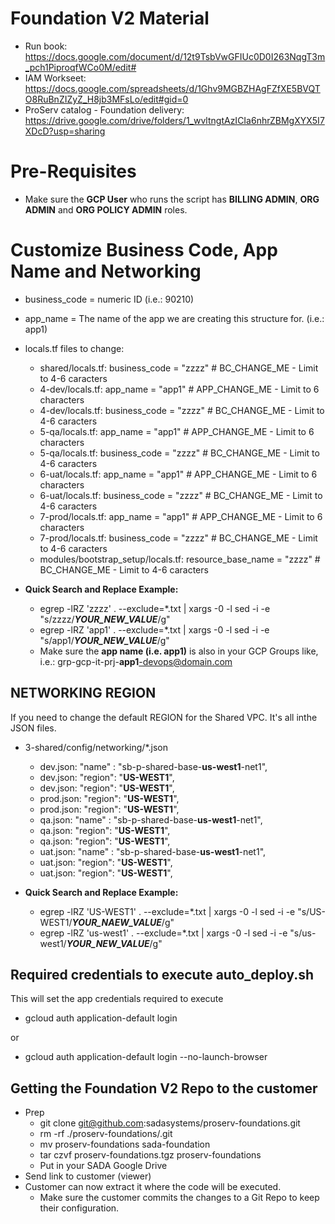 # Foundation V2 Material

- Run book: https://docs.google.com/document/d/12t9TsbVwGFIUc0D0I263NqgT3m_pch1PiproqfWCo0M/edit#
- IAM Workseet: https://docs.google.com/spreadsheets/d/1Ghv9MGBZHAgFZfXE5BVQTO8RuBnZIZyZ_H8jb3MFsLo/edit#gid=0
- ProServ catalog - Foundation delivery: https://drive.google.com/drive/folders/1_wvltngtAzICIa6nhrZBMgXYX5I7XDcD?usp=sharing


# Pre-Requisites

- Make sure the **GCP User** who runs the script has **BILLING ADMIN**, **ORG ADMIN** and **ORG POLICY ADMIN** roles.

# Customize Business Code, App Name and Networking

- business_code = numeric ID (i.e.: 90210)
- app_name = The name of the app we are creating this structure for. (i.e.: app1)

- locals.tf files to change:
  - shared/locals.tf:  business_code  = "zzzz" # BC_CHANGE_ME - Limit to 4-6 caracters
  - 4-dev/locals.tf:  app_name          = "app1" # APP_CHANGE_ME - Limit to 6 characters
  - 4-dev/locals.tf:  business_code     = "zzzz" # BC_CHANGE_ME  - Limit to 4-6 caracters
  - 5-qa/locals.tf:  app_name           = "app1" # APP_CHANGE_ME - Limit to 6 characters
  - 5-qa/locals.tf:  business_code      = "zzzz" # BC_CHANGE_ME  - Limit to 4-6 caracters
  - 6-uat/locals.tf:  app_name          = "app1" # APP_CHANGE_ME - Limit to 6 characters
  - 6-uat/locals.tf:  business_code     = "zzzz" # BC_CHANGE_ME  - Limit to 4-6 caracters
  - 7-prod/locals.tf:  app_name         = "app1" # APP_CHANGE_ME - Limit to 6 characters
  - 7-prod/locals.tf:  business_code    = "zzzz" # BC_CHANGE_ME  - Limit to 4-6 caracters
  - modules/bootstrap_setup/locals.tf:  resource_base_name  = "zzzz" # BC_CHANGE_ME - Limit to 4-6 caracters

- **Quick Search and Replace Example:**
  - egrep -lRZ 'zzzz' . --exclude=*.txt | xargs -0 -l sed -i -e "s/zzzz/***YOUR_NEW_VALUE***/g"
  - egrep -lRZ 'app1' . --exclude=*.txt | xargs -0 -l sed -i -e "s/app1/***YOUR_NEW_VALUE***/g"
  - Make sure the **app name (i.e. app1)** is also in your GCP Groups like, i.e.: grp-gcp-it-prj-**app1**-devops@domain.com


## NETWORKING REGION

If you need to change the default REGION for the Shared VPC.  It's all inthe JSON files.

- 3-shared/config/networking/*.json
  - dev.json:  "name" : "sb-p-shared-base-**us-west1**-net1",
  - dev.json:  "region": "**US-WEST1**",
  - dev.json:  "region": "**US-WEST1**",
  - prod.json: "region": "**US-WEST1**",
  - prod.json: "region": "**US-WEST1**",
  - qa.json:   "name" : "sb-p-shared-base-**us-west1**-net1",
  - qa.json:   "region": "**US-WEST1**",
  - qa.json:   "region": "**US-WEST1**",
  - uat.json:  "name" : "sb-p-shared-base-**us-west1**-net1",
  - uat.json:  "region": "**US-WEST1**",
  - uat.json:  "region": "**US-WEST1**",

- **Quick Search and Replace Example:**
  - egrep -lRZ 'US-WEST1' . --exclude=*.txt | xargs -0 -l sed -i -e "s/US-WEST1/***YOUR_NAEW_VALUE***/g"
  - egrep -lRZ 'us-west1' . --exclude=*.txt | xargs -0 -l sed -i -e "s/us-west1/***YOUR_NEW_VALUE***/g"

## Required credentials to execute auto_deploy.sh
This will set the app credentials required to execute
- gcloud auth application-default login 

or

- gcloud auth application-default login --no-launch-browser

## Getting the Foundation V2 Repo to the customer
- Prep
  - git clone git@github.com:sadasystems/proserv-foundations.git
  - rm -rf ./proserv-foundations/.git
  - mv proserv-foundations sada-foundation
  - tar czvf proserv-foundations.tgz proserv-foundations
  - Put in your SADA Google Drive
- Send link to customer (viewer)
- Customer can now extract it where the code will be executed.
  - Make sure the customer commits the changes to a Git Repo to keep their configuration.
